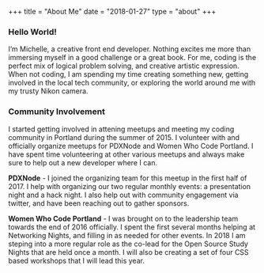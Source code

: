 +++
title = "About Me"
date = "2018-01-27"
type = "about"
+++

### Hello World!

I’m Michelle, a creative front end developer. Nothing excites me more than immersing myself in a good challenge or a great book. For me, coding is the perfect mix of logical problem solving, and creative artistic expression. When not coding, I am spending my time creating something new, getting involved in the local tech community, or exploring the world around me with my trusty Nikon camera.

### Community Involvement
I started getting involved in attening meetups and meeting my coding community in Portland during the summer of 2015. I volunteer with and officially organize meetups for PDXNode and Women Who Code Portland. I have spent time volunteering at other various meetups and always make sure to help out a new developer where I can.

<p class="p-fancy"><strong>PDXNode</strong> - I joined the organizing team for this meetup in the first half of 2017. I help with organizing our two regular monthly events: a presentation night and a hack night. I also help out with community engagement via twitter, and have been reaching out to gather sponsors.</p>

<p class="p-fancy"><strong>Women Who Code Portland</strong> - I was brought on to the leadership team towards the end of 2016 officially. I spent the first several months helping at Networking Nights, and filling in as needed for other events. In 2018 I am steping into a more regular role as the co-lead for the Open Source Study Nights that are held once a month. I will also be creating a set of four CSS based workshops that I will lead this year. </p>









<!-- I’m Michelle, a creative front end developer. I organize meetups for [@PDXNode](https://twitter.com/pdxnode) and volunteer with  [@WWCodePortland](https://twitter.com/wwcodeportland) as the co-lead of open source study nights. Currently, I am focused on creating several workshops on various CSS topics, using git/github, and some intro to Node.js. -->

